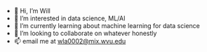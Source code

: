 - 👋 Hi, I’m Will
- 👀 I’m interested in data science, ML/AI
- 🌱 I’m currently learning about machine learning for data science
- 💞️ I’m looking to collaborate on whatever honestly
- 📫 email me at wla0002@mix.wvu.edu

<!---
Wla0002/Wla0002 is a ✨ special ✨ repository because its `README.md` (this file) appears on your GitHub profile.
You can click the Preview link to take a look at your changes.
--->
